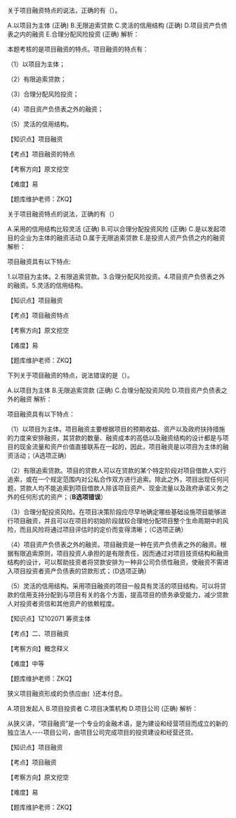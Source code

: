 <p>关于项目融资特点的说法，正确的有（）。</p>
A.以项目为主体  (正确)
B.无限追索贷款
C.灵活的信用结构  (正确)
D.项目资产负债表之内的融资
E.合理分配风险投资  (正确)
解析：<p>本题考核的是项目融资的特点。项目融资的特点有：</p><p>（1）以项目为主体；</p><p>（2）有限追索贷款；</p><p>（3）合理分配风险投资；</p><p>（4）项目资产负债表之外的融资；</p><p>（5）灵活的信用结构。</p><p>【知识点】项目融资</p><p>【考点】项目融资的特点</p><p>【考察方向】原文挖空</p><p>【难度】易</p><p>【题库维护老师：ZKQ】</p>
<p>关于项目融资特点的说法，正确的有（）</p>
A.采用的信用结构比较灵活  (正确)
B.可以合理分配投资风险  (正确)
C.是以发起项目的企业为主体的融资活动
D.属于无限追索贷款
E.是投资人资产负债之内的融资
解析：<p>项目融资具有以下特点:</p><p>1.以项目为主体。2.有限追索贷款。3.合理分配风险投资。4.项目资产负债表之外的融资。5.灵活的信用结构。</p><p>【知识点】项目融资</p><p>【考点】项目融资特点</p><p>【考察方向】原文挖空</p><p>【难度】易</p><p>【题库维护老师：ZKQ】</p>
<p>下列关于项目融资的特点，说法错误的是（）。</p>
A.以项目为主体
B.无限追索贷款  (正确)
C.合理分配投资风险
D.项目资产负债表之外的融资
解析：<p>    项目融资具有以下特点：</p><p>    （1）以项目为主体。项目融资主要根据项目的预期收益、资产以及政府扶持措施的力度来安排融资，其贷款的数量、融资成本的高低以及融资结构的设计都是与项目的现金流量和资产价值直接联系在一起的，因此，项目融资是以项目为主体的融资活动；（A选项正确）</p><p>    （2）有限追索贷款。项目的贷款人可以在贷款的某个特定阶段对项目借款人实行追索，或在一个规定范围内对公私合作双方进行追索。除此之外，项目出现任何问题，贷款人均不能追索到项目借款人除该项目资产、现金流量以及政府承诺义务之外的任何形式的资产；（<strong>B选项错误</strong>）</p><p>    （3）合理分配投资风险。在项目决策阶段应尽早地确定哪些基础设施项目能够进行项目融资，并且可以在项目的初始阶段就较合理地分配项目整个生命周期中的风险，而且风险将通过项目评估时的定价而变得清晰；（C选项正确）</p><p>    （4）项目资产负债表之外的融资。项目融资是一种在资产负债表之外的融资。根据有限追索原则，项目投资人承担的是有限责任，因而通过对项目技资结构和融资结构的设计，可以帮助技资者将贷款安排为一种非公司负债性融资，使融资不需进入项目投资者资产负债表的贷款形式；（D选项正确）</p><p>    （5）灵活的信用结构。采用项目融资的项目一般具有灵活的项目结构，可以将贷款的信用支持分配到与项目有关的各个方面，提高项目的债务承受能力，减少贷款人对投资者资信和其他资产的依赖程度。</p><p>    【知识点】1Z102071 筹资主体</p><p>    【考点】二、项目融资</p><p>    【考察方向】概念释义</p><p>    【难度】中等</p><p>    【题库维护老师：ZKQ】</p>
<p>狭义项目融资形成的负债应由( &nbsp;)还本付息。</p>
A.项目发起人
B.项目投资者
C.项目决策机构
D.项目公司  (正确)
解析：<p>从狭义讲，“项目融资”是一个专业的金融术语，是为建设和经营项目而成立的新的独立法人----项目公司，由项目公司完成项目的投资建设和经营还贷。</p><p>【知识点】项目融资</p><p>【考点】项目融资</p><p>【考察方向】原文挖空</p><p>【难度】易</p><p>【题库维护老师：ZKQ】</p>
